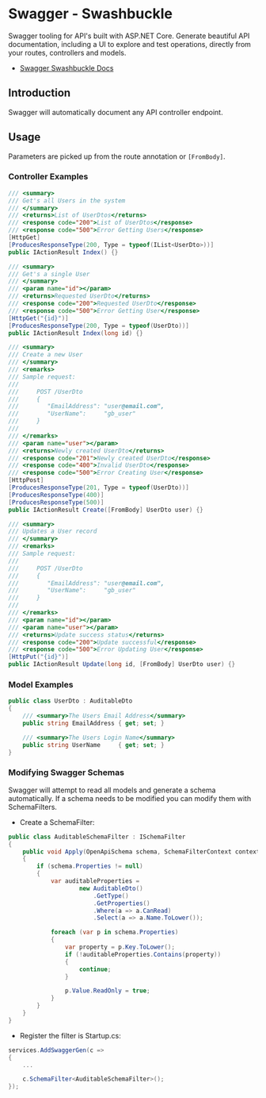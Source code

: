 # Swagger - Swashbuckle

Swagger tooling for API's built with ASP.NET Core. Generate beautiful API documentation, including a UI to explore and test operations, directly from your routes, controllers and models.

-   [Swagger Swashbuckle Docs](https://github.com/domaindrivendev/Swashbuckle.AspNetCore)

## Introduction

Swagger will automatically document any API controller endpoint.

## Usage

Parameters are picked up from the route annotation or `[FromBody]`.

### Controller Examples

```c#
/// <summary>
/// Get's all Users in the system
/// </summary>
/// <returns>List of UserDtos</returns>
/// <response code="200">List of UserDtos</response>
/// <response code="500">Error Getting Users</response>
[HttpGet]
[ProducesResponseType(200, Type = typeof(IList<UserDto>))]
public IActionResult Index() {}

/// <summary>
/// Get's a single User
/// </summary>
/// <param name="id"></param>
/// <returns>Requested UserDto</returns>
/// <response code="200">Requested UserDto</response>
/// <response code="500">Error Getting User</response>
[HttpGet("{id}")]
[ProducesResponseType(200, Type = typeof(UserDto))]
public IActionResult Index(long id) {}
```

```c#
/// <summary>
/// Create a new User
/// </summary>
/// <remarks>
/// Sample request:
///
///     POST /UserDto
///     {
///        "EmailAddress": "user@email.com",
///        "UserName":     "gb_user"
///     }
///
/// </remarks>
/// <param name="user"></param>
/// <returns>Newly created UserDto</returns>
/// <response code="201">Newly created UserDto</response>
/// <response code="400">Invalid UserDto</response>
/// <response code="500">Error Creating User</response>
[HttpPost]
[ProducesResponseType(201, Type = typeof(UserDto))]
[ProducesResponseType(400)]
[ProducesResponseType(500)]
public IActionResult Create([FromBody] UserDto user) {}
```

```c#
/// <summary>
/// Updates a User record
/// </summary>
/// <remarks>
/// Sample request:
///
///     POST /UserDto
///     {
///        "EmailAddress": "user@email.com",
///        "UserName":     "gb_user"
///     }
///
/// </remarks>
/// <param name="id"></param>
/// <param name="user"></param>
/// <returns>Update success status</returns>
/// <response code="200">Update successful</response>
/// <response code="500">Error Updating User</response>
[HttpPut("{id}")]
public IActionResult Update(long id, [FromBody] UserDto user) {}
```

### Model Examples

```c#
public class UserDto : AuditableDto
{
    /// <summary>The Users Email Address</summary>
    public string EmailAddress { get; set; }

    /// <summary>The Users Login Name</summary>
    public string UserName     { get; set; }
}
```

### Modifying Swagger Schemas

Swagger will attempt to read all models and generate a schema automatically. If a schema needs to be modified you can modify them with SchemaFilters.

-   Create a SchemaFilter:

```c#
public class AuditableSchemaFilter : ISchemaFilter
{
    public void Apply(OpenApiSchema schema, SchemaFilterContext context)
    {
        if (schema.Properties != null)
        {
            var auditableProperties =
                    new AuditableDto()
                        .GetType()
                        .GetProperties()
                        .Where(a => a.CanRead)
                        .Select(a => a.Name.ToLower());

            foreach (var p in schema.Properties)
            {
                var property = p.Key.ToLower();
                if (!auditableProperties.Contains(property))
                {
                    continue;
                }

                p.Value.ReadOnly = true;
            }
        }
    }
}
```

-   Register the filter is Startup.cs:

```c#
services.AddSwaggerGen(c =>
{
    ...

    c.SchemaFilter<AuditableSchemaFilter>();
});
```
